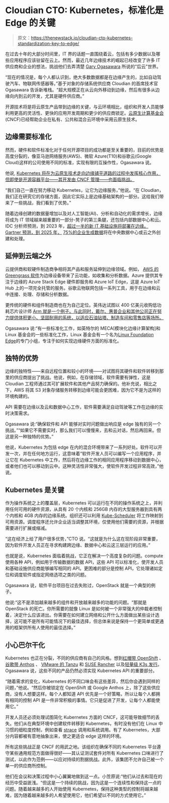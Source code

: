 # Cloudian CTO: Kubernetes，标准化是 Edge 的关键

> 原文：<https://thenewstack.io/cloudian-cto-kubernetes-standardization-key-to-edge/>

在过去十年的大部分时间里，IT 界的话题一直围绕着云，包括有多少数据以及哪些应用程序应该驻留在云上。然而，最近几年边缘技术的崛起已经改变了许多 IT 供应商和企业的想法，挑战他们去弄清楚 [Gary Ogasawara](https://www.linkedin.com/in/garyogasawara/) 所说的“后云”世界。

“现在的情况是，每个人都认识到，绝大多数数据都是在边缘产生的，比如自动驾驶汽车、物联网传感器等。”基于对象的存储系统供应商 Cloudian 的首席技术官 Ogasawara 告诉新堆栈。“超大规模正在从云向外移动到边缘，然后有很多从边缘向内到云的开发，尤其是硬件供应商。”

开源技术将是将云原生产品带到边缘的关键，与云环境相比，组织和开发人员能够利用更高的灵活性、更快的应用开发周期和更少的供应商锁定。[云原生计算基金会](https://cncf.io/?utm_content=inline-mention) (CNCF)已经帮助企业在私有、公共和混合云环境中采用云原生技术。

## **边缘需要标准化**

然而，硬件和软件标准化对于任何开源项目的成功都是至关重要的，目前的优势是高度分裂的，像亚马逊网络服务(AWS)、微软 Azure(T10)和谷歌云(Google Cloud)这样的公司使用不同的标准，实现有限的互操作性，Ogasawara 说。

他说, [Kubernetes 将在为云原生技术走向边缘铺平道路的过程中发挥核心作用，但即使是开源容器平台——其开发由 CNCF 管理——也面临挑战。](https://thenewstack.io/why-developers-should-learn-kubernetes/)

“我们自己一直在努力移动 Kubernetes，让它为边缘服务，”他说。“在 Cloudian，我们正在研究它的存储方面，因此它实际上是边缘基础架构的一部分。这给我们带来了一些挑战，我们看到了优势。”

随着边缘创建的数据量增加以及对人工智能(AI)、分析和自动化的需求增长，边缘将成为 IT 领域越来越重要的一部分-凳子的第三条腿，还包括内部数据中心和云。IDC 分析师预测，到 2023 年，[超过一半的新 IT 基础设施将部署在边缘。Gartner 预测，到 2025 年，](https://blogs.idc.com/2020/06/01/edge-computing-not-all-edges-are-created-equal/) [75%的企业生成数据](https://www.gartner.com/smarterwithgartner/what-edge-computing-means-for-infrastructure-and-operations-leaders)将在中央数据中心或云之外创建和处理。

## **延伸到云端之外**

云提供商和软硬件制造商争相将其产品和服务延伸到边缘领域。例如， [AWS 的 Greengrass 软件](https://thenewstack.io/how-aws-iot-greengrass-brings-cloud-capabilities-to-the-edge/)为边缘设备带来了云功能，如收集和分析数据。Azure 提供其专注于边缘的 Azure Stack Edge 硬件即服务和 Azure IoT Edge，这是 Azure IoT Hub 上的一项完全托管的服务。谷歌云物联网包括一系列工具，用于在边缘和云中连接、处理、存储和分析数据。

更传统的硬件和组件制造商也在为自己定位。英伟达试图以 400 亿美元收购低功耗芯片设计师 [Arm 就是一个例子。与此同时，戴尔、惠普企业和其他公司正在努力提供体积更小、坚固耐用的系统，以适应石油钻塔、制造车间和零售店等场所。](https://thenewstack.io/nvidias-planned-acquisition-of-arm-portends-radical-data-center-changes/)

Ogasawara 说:“有一些标准化工作，如英特尔的 MECA[模块化边缘计算架构]和 Linux 基金会的一些标准化工作，Linux 基金会有一个名为[Linux Foundation Edge](https://www.linuxfoundation.org/press-release/the-linux-foundation-launches-new-lf-edge-to-establish-a-unified-open-source-framework-for-the-edge/)的专门小组，专注于如何实现边缘硬件方面的标准化。

## **独特的优势**

边缘的独特性——来自远程位置和较小的环境——对试图将其硬件和软件转移到那里的供应商提出了挑战。他说，例如，在存储领域，软件需要有弹性，这是 Cloudian 工程师通过其可扩展软件和其他产品努力确保的。他补充说，相比之下，AWS 将其 S3 对象存储服务转移到边缘可能会更困难，因为它不是为这样的环境构建的。

API 需要在边缘以及云和数据中心工作，软件需要满足自动驾驶等工作在边缘的实时决策需求。

Ogasawara 说:“确保软件和 API 能够对实时问题做出响应是 edge 独有的另一个挑战。”“如果它不需要实时，那么我们可以慢慢来，去和云对话，然后再回来。但这是另一种独特的优势。”

他说，Kubernetes 为包括 edge 在内的混合环境带来了一系列好处。软件可以开发一次，并在任何地方运行，这意味着“软件开发人员可以编写一个应用程序，并让它在 Kubernetes 中工作，然后将在边缘工作的相同应用程序移动到数据中心，或者他们也可以移动到云中。这种灵活性非常强大，使软件开发过程非常高效，”他说。

## **Kubernetes 是关键**

作为操作系统之上的覆盖层，Kubernetes 可以运行在不同的操作系统之上，并利用任何可用的硬件资源，从具有 20 个内核和 256GB 内存的大型服务器到具有两个内核和 4GB 内存的边缘系统。组织还可以利用 [Kube-Scheduler](https://kubernetes.io/docs/concepts/scheduling-eviction/kube-scheduler/) 将工作映射到可用资源。调度程序还允许企业适当调整其环境，仅使用他们需要的资源，并根据需要进行扩展或缩减。

“这在经济上给了用户很多优势，”CTO 说。“这就是为什么这在现阶段非常重要，因为软件开发人员正在寻求构建跨边缘、数据中心和云这三层运行的应用。”

也就是说，Kubernetes 面临着挑战，它正在解决一个高度复杂的问题。compute 使用各种 API，例如用于传输数据的数据 API，这些 API 可以标准化，使开发人员和基础设施供应商能够编写相同的 API。更困难的部分是控制 API，它处理诸如定位和调度软件或指定网络选项之类的问题。

Ogasawara 说，软件平台项目在过去失败过，OpenStack 就是一个典型的例子。

他说:“这不是添加越来越多的组件和开放越来越多的功能的问题。“那就是 OpenStack 的死亡。你所需要的就像 Linux 是如何被一个非常强大的仲裁者控制着，决定什么应该进出。你需要在如何建立网络和公开什么方面做出某些设计选择，这可能不是所有可能情况下的最佳选择，但总体来说是保持一个更简单或更通用的框架供所有人使用的最佳选择。”

## **小心巴尔干化**

Kubernetes 也正在分裂，不同的供应商有自己的风格。想到[红帽带 OpenShift](https://thenewstack.io/red-hat-openshift-4-8-adds-serverless-functions-pipelines-as-code/) 、[谷歌带 Anthos](https://thenewstack.io/google-anthos-from-the-eyes-of-a-kubernetes-developer/) 、 [VMware 的 Tanzu](https://tanzu.vmware.com?utm_content=inline-mention) 和 [SUSE Rancher](https://thenewstack.io/how-rancher-will-help-give-suse-the-edge/) 以及[轻量级 K3s 发行](https://thenewstack.io/ranchers-k3s-joins-cncf-sandbox-as-first-kubernetes-distribution/)。Ogasawara 说，这些不同的产品仍然必须实现 Kubernetes API 的重要部分。

“随着需求的变化，Kubernetes 的不同口味会有这些差异，然后你会遇到同样的问题，”他说。“然后你被锁定在 OpenShift 或 Google Anthos 上，除了这些供应商，没有人想要这样。每个人都知道 API 优先是一个好策略，所以让每个人都拥有相同的控制 API 是一件非常积极的事情。它只是促进了开发，让每个人都能使用它。”

开发人员还必须处理试图简化 Kubernetes 方面的 CNCF，这可能导致细节的丢失。他们从在典型环境中创建软件转移到 Kubernetes，有时没有他们在 Linux 中习惯的细粒度控制，例如查看 [strace](https://strace.io/) 调用和系统调用。有了 Kubernetes，大部分内容都被有意地抽象出来，使之更适合 edge 这样的环境。

所有这些挑战正是 CNCF 的用武之地。该组织在确保不同的 Kubernetes 平台遵守某些通用规范方面做得很好——其认证测试套件对所有 Kubernetes 口味进行了测试，以此作为范例——以应对持续的割据挑战。此外，该集团不允许自己被一个单一的供应商所控制。

他们在会议和决策过程中小心翼翼地做到这一点。小笠原说:“他们从过去和现在的经历中受益匪浅。“但这是一个持续的挑战，因为这是一个连续性和保持这一点的问题。随着越来越多的人开始使用 Kubernetes，保持这种类型的控制将越来越难，因为随着越来越多的人希望使用它，他们希望以不同的方式使用它。”

<svg xmlns:xlink="http://www.w3.org/1999/xlink" viewBox="0 0 68 31" version="1.1"><title>Group</title> <desc>Created with Sketch.</desc></svg>